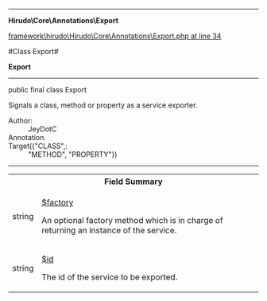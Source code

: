 

- - -

**Hirudo\Core\Annotations\Export**


<a href="https://github.com/JeyDotC/Hirudo/blob/master/framework/hirudo/Hirudo/Core/Annotations/Export.php#L34" >framework\hirudo\Hirudo\Core\Annotations\Export.php at line 34</a>

#Class Export#

**Export**




- - -

<p class="signature"><span class='k'>public final  class</span> <span class='nx'>Export</span></p>

<div class="comment" id="overview_description"><p>Signals a class, method or property as a service exporter.</p></div>

<dl>
<dt>Author:</dt>
<dd>JeyDotC</dd>
<dt>Annotation.</dt>
<dt>Target({"CLASS",:</dt>
<dd>"METHOD", "PROPERTY"})</dd>
</dl>


- - -



<table id="summary_field">
<tr><th colspan="2">Field Summary</th></tr>
<tr>
<td><span class='k'></span> <span class='nx'>string</span></td>
<td class="description"><p class="name" ><a href="#factory"> $factory</a>
                                </p><p class="description">An optional factory method which is in charge of returning
an instance of the service.</p></td>
</tr>
<tr>
<td><span class='k'></span> <span class='nx'>string</span></td>
<td class="description"><p class="name" ><a href="#id"> $id</a>
                                </p><p class="description">The id of the service to be exported.</p></td>
</tr>
</table>

